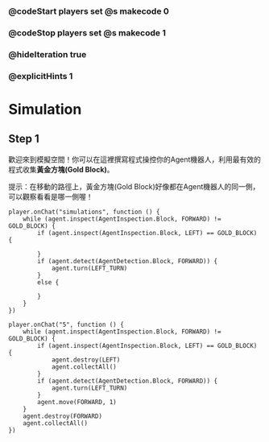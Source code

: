 ### @codeStart players set @s makecode 0
### @codeStop players set @s makecode 1

### @hideIteration true 
### @explicitHints 1


# Simulation  

## Step 1
歡迎來到模擬空間！你可以在這裡撰寫程式操控你的Agent機器人，利用最有效的程式收集**黃金方塊(Gold Block)**。

提示：在移動的路徑上，黃金方塊(Gold Block)好像都在Agent機器人的同一側，可以觀察看看是哪一側喔！

```template
player.onChat("simulations", function () {
    while (agent.inspect(AgentInspection.Block, FORWARD) != GOLD_BLOCK) {
        if (agent.inspect(AgentInspection.Block, LEFT) == GOLD_BLOCK) {
        	
        }
        if (agent.detect(AgentDetection.Block, FORWARD)) {
            agent.turn(LEFT_TURN)
        }
        else {

        }
    }
})
```

```ghost
player.onChat("5", function () {
    while (agent.inspect(AgentInspection.Block, FORWARD) != GOLD_BLOCK) {
        if (agent.inspect(AgentInspection.Block, LEFT) == GOLD_BLOCK) {
            agent.destroy(LEFT)
            agent.collectAll()
        }
        if (agent.detect(AgentDetection.Block, FORWARD)) {
            agent.turn(LEFT_TURN)
        }
        agent.move(FORWARD, 1)
    }
    agent.destroy(FORWARD)
    agent.collectAll()
})
```
